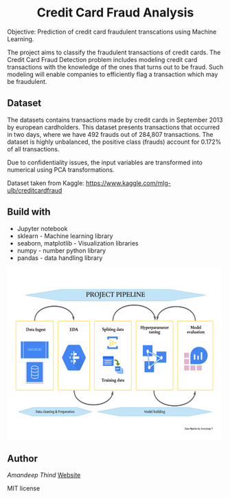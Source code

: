 <h1 align="center">Credit Card Fraud Analysis</h1>  
Objective: Prediction of credit card fraudulent transcations using Machine Learning.

The project aims to classify the fraudulent transactions of credit cards. The Credit Card Fraud Detection problem includes modeling credit card transactions with the knowledge of the ones that turns out to be fraud. Such modeling will enable companies to efficiently flag a transaction which may be fraudulent.

## Dataset

The datasets contains transactions made by credit cards in September 2013 by european cardholders. This dataset presents transactions that occurred in two days, where we have 492 frauds out of 284,807 transactions. The dataset is highly unbalanced, the positive class (frauds) account for 0.172% of all transactions.

Due to confidentiality issues, the input variables are transformed into numerical using PCA transformations.

Dataset taken from Kaggle: https://www.kaggle.com/mlg-ulb/creditcardfraud


## Build with
- Jupyter notebook 
- sklearn - Machine learning library
- seaborn, matplotlib - Visualization libraries
- numpy -  number python library
- pandas - data handling library

<img src="https://raw.githubusercontent.com/aman-thind/Data-Viz/main/PIPELINE.png" width="500" height="400">




## Author
*Amandeep Thind*
[Website](https://aman-thind.github.io/Portfolio "Welcome")


MIT license
